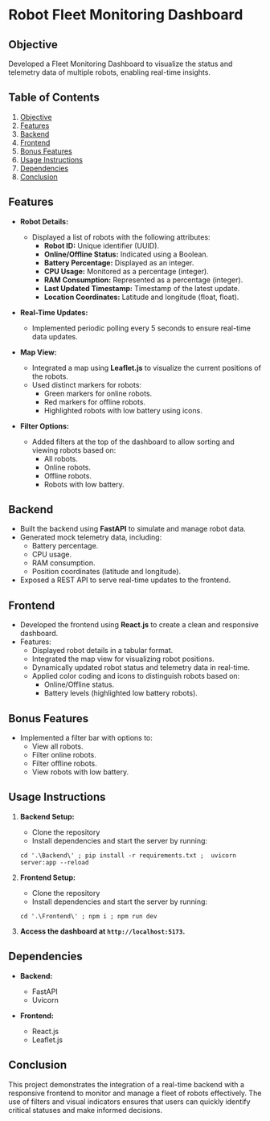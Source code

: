 # Robot Fleet Monitoring Dashboard

## Objective
Developed a Fleet Monitoring Dashboard to visualize the status and telemetry data of multiple robots, enabling real-time insights.

## Table of Contents
1. [Objective](#objective)
2. [Features](#features)
3. [Backend](#backend)
4. [Frontend](#frontend)
5. [Bonus Features](#bonus-features)
6. [Usage Instructions](#usage-instructions)
7. [Dependencies](#dependencies)
8. [Conclusion](#conclusion)

## Features
- **Robot Details:**
  - Displayed a list of robots with the following attributes:
    - **Robot ID:** Unique identifier (UUID).
    - **Online/Offline Status:** Indicated using a Boolean.
    - **Battery Percentage:** Displayed as an integer.
    - **CPU Usage:** Monitored as a percentage (integer).
    - **RAM Consumption:** Represented as a percentage (integer).
    - **Last Updated Timestamp:** Timestamp of the latest update.
    - **Location Coordinates:** Latitude and longitude (float, float).
  
- **Real-Time Updates:**
  - Implemented periodic polling every 5 seconds to ensure real-time data updates.

- **Map View:**
  - Integrated a map using **Leaflet.js** to visualize the current positions of the robots.
  - Used distinct markers for robots:
    - Green markers for online robots.
    - Red markers for offline robots.
    - Highlighted robots with low battery using icons.

- **Filter Options:**
  - Added filters at the top of the dashboard to allow sorting and viewing robots based on:
    - All robots.
    - Online robots.
    - Offline robots.
    - Robots with low battery.

## Backend
- Built the backend using **FastAPI** to simulate and manage robot data.
- Generated mock telemetry data, including:
  - Battery percentage.
  - CPU usage.
  - RAM consumption.
  - Position coordinates (latitude and longitude).
- Exposed a REST API to serve real-time updates to the frontend.

## Frontend
- Developed the frontend using **React.js** to create a clean and responsive dashboard.
- Features:
  - Displayed robot details in a tabular format.
  - Integrated the map view for visualizing robot positions.
  - Dynamically updated robot status and telemetry data in real-time.
  - Applied color coding and icons to distinguish robots based on:
    - Online/Offline status.
    - Battery levels (highlighted low battery robots).

## Bonus Features
- Implemented a filter bar with options to:
  - View all robots.
  - Filter online robots.
  - Filter offline robots.
  - View robots with low battery.

## Usage Instructions
1. **Backend Setup:**
   - Clone the repository
   - Install dependencies and start the server by running:
   ```
   cd '.\Backend\' ; pip install -r requirements.txt ;  uvicorn server:app --reload
   ```
   <!-- - Navigation Path=> 
   - Install dependencies using `pip install -r requirements.txt`.
   - Run the FastAPI server using `uvicorn server:app --reload`. -->

2. **Frontend Setup:**
   - Clone the repository
   - Install dependencies and start the server by running:
   ```
   cd '.\Frontend\' ; npm i ; npm run dev
   ```

3. **Access the dashboard at `http://localhost:5173`.**

## Dependencies
- **Backend:**
  - FastAPI
  - Uvicorn

- **Frontend:**
  - React.js
  - Leaflet.js

## Conclusion
This project demonstrates the integration of a real-time backend with a responsive frontend to monitor and manage a fleet of robots effectively. The use of filters and visual indicators ensures that users can quickly identify critical statuses and make informed decisions.